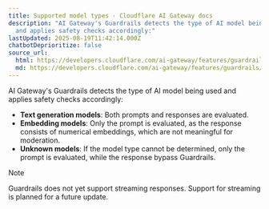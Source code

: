 ```yaml
---
title: Supported model types · Cloudflare AI Gateway docs
description: "AI Gateway's Guardrails detects the type of AI model being used
  and applies safety checks accordingly:"
lastUpdated: 2025-08-19T11:42:14.000Z
chatbotDeprioritize: false
source_url:
  html: https://developers.cloudflare.com/ai-gateway/features/guardrails/supported-model-types/
  md: https://developers.cloudflare.com/ai-gateway/features/guardrails/supported-model-types/index.md
---
```


AI Gateway's Guardrails detects the type of AI model being used and applies safety checks accordingly:

* **Text generation models**: Both prompts and responses are evaluated.
* **Embedding models**: Only the prompt is evaluated, as the response consists of numerical embeddings, which are not meaningful for moderation.
* **Unknown models**: If the model type cannot be determined, only the prompt is evaluated, while the response bypass Guardrails.

Note

Guardrails does not yet support streaming responses. Support for streaming is planned for a future update.

